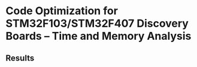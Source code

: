 # Code Optimization for STM32F103/STM32F407 Discovery Boards – Time and Memory Analysis

## Results
